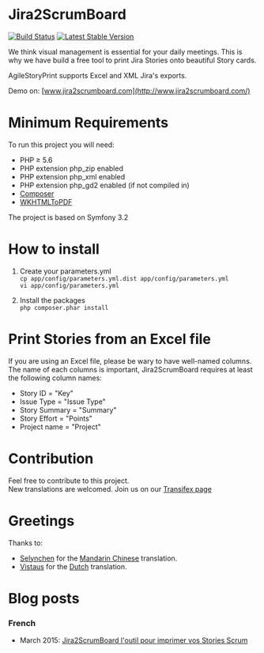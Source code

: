 Jira2ScrumBoard
===============
[![Build Status](https://travis-ci.org/glonlas/Jira2ScrumBoard.svg?branch=master)](https://travis-ci.org/glonlas/Jira2ScrumBoard) [![Latest Stable Version](https://poser.pugx.org/symfony/symfony/v/stable)](https://packagist.org/packages/symfony/symfony)

We think visual management is essential for your daily meetings. 
This is why we have build a free tool to print Jira Stories 
onto beautiful Story cards.

AgileStoryPrint supports Excel and XML Jira's exports.

Demo on: [www.jira2scrumboard.com](http://www.jira2scrumboard.com/)

Minimum Requirements
===============
To run this project you will need:
* PHP ≥ 5.6
* PHP extension php_zip enabled
* PHP extension php_xml enabled
* PHP extension php_gd2 enabled (if not compiled in)
* [Composer](https://getcomposer.org/)
* [WKHTMLToPDF](http://wkhtmltopdf.org/downloads.html)

The project is based on Symfony 3.2

How to install
===============
1. Create your parameters.yml  
`cp app/config/parameters.yml.dist app/config/parameters.yml`  
`vi app/config/parameters.yml`

2. Install the packages  
`php composer.phar install`

Print Stories from an Excel file
===============
If you are using an Excel file, please be wary to have well-named columns.  
The name of each columns is important, Jira2ScrumBoard requires at least
the following column names:

* Story ID = "Key"
* Issue Type = "Issue Type"
* Story Summary = "Summary"
* Story Effort = "Points"
* Project name = "Project"

Contribution
===============
Feel free to contribute to this project.  
New translations are welcomed. Join us on our 
[Transifex page](https://www.transifex.com/projects/p/agilestoryprint/)


Greetings
===============
Thanks to:
* [Selynchen](https://www.transifex.com/user/profile/Selynchen/) for 
the [Mandarin Chinese](http://www.jira2scrumboard.com/zh/) translation.
* [Vistaus](https://www.transifex.com/accounts/profile/Vistaus/) for 
the [Dutch](http://www.jira2scrumboard.com/nl/) translation.

Blog posts
===============
### French
* March 2015: [Jira2ScrumBoard l'outil pour imprimer vos Stories Scrum](http://blog.dreaminvasion.com/2015/03/jira2scrumboard-l-outil-pour-imprimer-vos-stories-scrum.html)

